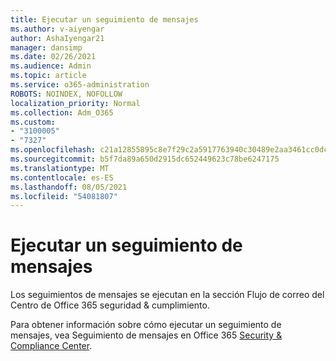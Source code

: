 ```yaml
---
title: Ejecutar un seguimiento de mensajes
ms.author: v-aiyengar
author: AshaIyengar21
manager: dansimp
ms.date: 02/26/2021
ms.audience: Admin
ms.topic: article
ms.service: o365-administration
ROBOTS: NOINDEX, NOFOLLOW
localization_priority: Normal
ms.collection: Adm_O365
ms.custom:
- "3100005"
- "7327"
ms.openlocfilehash: c21a12855895c8e7f29c2a5917763940c30489e2aa3461cc0dc99799b86c9a34
ms.sourcegitcommit: b5f7da89a650d2915dc652449623c78be6247175
ms.translationtype: MT
ms.contentlocale: es-ES
ms.lasthandoff: 08/05/2021
ms.locfileid: "54081807"
---
```

# <a name="run-a-message-trace"></a>Ejecutar un seguimiento de mensajes

Los seguimientos de mensajes se ejecutan en la sección Flujo de correo del Centro de Office 365 seguridad & cumplimiento.

Para obtener información sobre cómo ejecutar un seguimiento de mensajes, vea Seguimiento de mensajes en Office 365 [Security & Compliance Center](https://go.microsoft.com/fwlink/?linkid=2103855).

